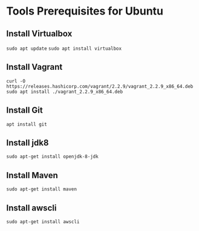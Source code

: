 # Tools Prerequisites for Ubuntu

## Install Virtualbox
```sudo apt update```
```sudo apt install virtualbox```

## Install Vagrant
```curl -O https://releases.hashicorp.com/vagrant/2.2.9/vagrant_2.2.9_x86_64.deb```
```sudo apt install ./vagrant_2.2.9_x86_64.deb```

## Install Git
```apt install git```

## Install jdk8
```sudo apt-get install openjdk-8-jdk```

## Install Maven
```sudo apt-get install maven```

## Install awscli
```sudo apt-get install awscli```
